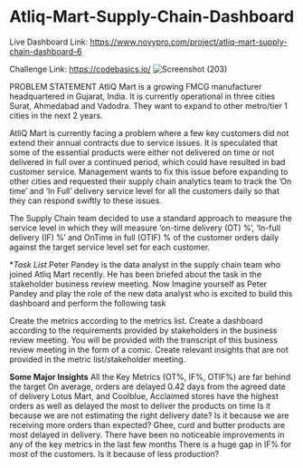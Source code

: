 # Atliq-Mart-Supply-Chain-Dashboard
Live Dashboard Link: https://www.novypro.com/project/atliq-mart-supply-chain-dashboard-6


Challenge Link: https://codebasics.io/ 
![Screenshot (203)](https://github.com/priyagupta52/Atliq-Mart-Supply-Chain-Dashboard/assets/145066697/4df4e462-93af-4e21-8a82-3614c4336e10)

PROBLEM STATEMENT
AtliQ Mart is a growing FMCG manufacturer headquartered in Gujarat, India. It is currently operational in three cities Surat, Ahmedabad and Vadodra. They want to expand to other metro/tier 1 cities in the next 2 years.

AtliQ Mart is currently facing a problem where a few key customers did not extend their annual contracts due to service issues. It is speculated that some of the essential products were either not delivered on time or not delivered in full over a continued period, which could have resulted in bad customer service. Management wants to fix this issue before expanding to other cities and requested their supply chain analytics team to track the ’On time’ and ‘In Full’ delivery service level for all the customers daily so that they can respond swiftly to these issues.

The Supply Chain team decided to use a standard approach to measure the service level in which they will measure ‘on-time delivery (OT) %’, ‘In-full delivery (IF) %’ and OnTime in full (OTIF) % of the customer orders daily against the target service level set for each customer.

**Task List*
Peter Pandey is the data analyst in the supply chain team who joined Atliq Mart recently. He has been briefed about the task in the stakeholder business review meeting. Now Imagine yourself as Peter Pandey and play the role of the new data analyst who is excited to build this dashboard and perform the following task

Create the metrics according to the metrics list. Create a dashboard according to the requirements provided by stakeholders in the business review meeting. You will be provided with the transcript of this business review meeting in the form of a comic. Create relevant insights that are not provided in the metric list/stakeholder meeting.

**Some Major Insights**
All the Key Metrics (OT%, IF%, OTIF%) are far behind the target
On average, orders are delayed 0.42 days from the agreed date of delivery
Lotus Mart, and Coolblue, Acclaimed stores have the highest orders as well as delayed the most to deliver the products on time
Is it because we are not estimating the right delivery date?
Is it because we are receiving more orders than expected?
Ghee, curd and butter products are most delayed in delivery.
There have been no noticeable improvements in any of the key metrics in the last few months
There is a huge gap in IF% for most of the customers. Is it because of less production?

